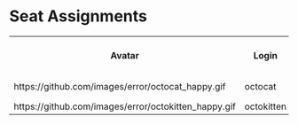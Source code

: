 <h1>Seat Assignments</h1>
<table><tr><th>Avatar</th><th>Login</th><th>Team</th><th>Last Activity</th><th>Last Editor Used</th><th>Created At</th><th>Updated At</th><th>Pending Cancellation Date</th></tr><tr><td>https://github.com/images/error/octocat_happy.gif</td><td>octocat</td><td>Justice League</td><td>10/14/2021</td><td>vscode/1.77.3/copilot/1.86.82</td><td>8/3/2021</td><td>9/23/2021</td><td>undefined</td></tr><tr><td>https://github.com/images/error/octokitten_happy.gif</td><td>octokitten</td><td>undefined</td><td>10/13/2021</td><td>vscode/1.77.3/copilot/1.86.82</td><td>9/23/2021</td><td>9/23/2021</td><td>10/31/2021</td></tr></table>
